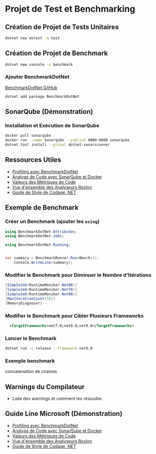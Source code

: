 # Projet de Test et Benchmarking

## Création de Projet de Tests Unitaires
```bash
dotnet new mstest -o test
```

## Création de Projet de Benchmark
```bash
dotnet new console -o benchmark
```

### Ajouter BenchmarkDotNet
[BenchmarkDotNet GitHub](https://github.com/dotnet/BenchmarkDotNet)
```bash
dotnet add package BenchmarkDotNet
```

## SonarQube (Démonstration)
### Installation et Exécution de SonarQube
```bash
docker pull sonarqube
docker run --name Sonarqube --publish 9000:9000 sonarqube
dotnet tool install --global dotnet-sonarscanner
```

## Ressources Utiles
- [Profiling avec BenchmarkDotNet](https://learn.microsoft.com/fr-fr/visualstudio/profiling/profiling-with-benchmark-dotnet?view=vs-2022)
- [Analyse de Code avec SonarQube et Docker](https://dev.to/chindara/sonarqube-docker-net-core-code-analysis-44)
- [Valeurs des Métriques de Code](https://learn.microsoft.com/fr-fr/visualstudio/code-quality/code-metrics-values?view=vs-2022)
- [Vue d'ensemble des Analyseurs Roslyn](https://learn.microsoft.com/fr-fr/visualstudio/code-quality/roslyn-analyzers-overview?view=vs-2022)
- [Guide de Style de Codage .NET](https://github.com/dotnet/runtime/blob/main/docs/coding-guidelines/coding-style.md)

## Exemple de Benchmark
### Créer un Benchmark (ajouter les `using`)

```csharp
using BenchmarkDotNet.Attributes;
using BenchmarkDotNet.Jobs;
```

```csharp
using BenchmarkDotNet.Running;


var summary = BenchmarkRunner.Run<Bench>();  
    Console.WriteLine(summary);

```
### Modifier le Benchmark pour Diminuer le Nombre d'Itérations

```csharp
[SimpleJob(RuntimeMoniker.Net80)]
[SimpleJob(RuntimeMoniker.Net70)]
[SimpleJob(RuntimeMoniker.Net90)]
[MaxIterationCount(16)]
[MemoryDiagnoser]
```
### Modifier le Benchmark pour Cibler Plusieurs Frameworks
```xml
  <TargetFrameworks>net7.0;net8.0;net9.0</TargetFrameworks>
```

### Lancer le Benchmark
```bash
dotnet run -c release --framework net9.0
```

### Exemple benchmark
concatenation de chaines


## Warnings du Compilateur
- Liste des warnings et comment les résoudre.

## Guide Line Microsoft (Démonstration)
- [Profiling avec BenchmarkDotNet](https://learn.microsoft.com/fr-fr/visualstudio/profiling/profiling-with-benchmark-dotnet?view=vs-2022)
- [Analyse de Code avec SonarQube et Docker](https://dev.to/chindara/sonarqube-docker-net-core-code-analysis-44)
- [Valeurs des Métriques de Code](https://learn.microsoft.com/fr-fr/visualstudio/code-quality/code-metrics-values?view=vs-2022)
- [Vue d'ensemble des Analyseurs Roslyn](https://learn.microsoft.com/fr-fr/visualstudio/code-quality/roslyn-analyzers-overview?view=vs-2022)
- [Guide de Style de Codage .NET](https://github.com/dotnet/runtime/blob/main/docs/coding-guidelines/coding-style.md)

